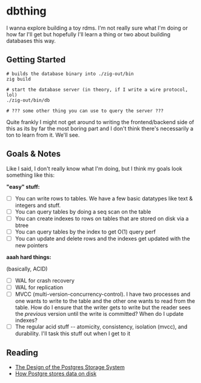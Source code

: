 # dbthing

I wanna explore building a toy rdms. I'm not really sure what I'm doing or how far I'll get but
hopefully I'll learn a thing or two about building databases this way.

## Getting Started

```shell
# builds the database binary into ./zig-out/bin
zig build

# start the database server (in theory, if I write a wire protocol, lol)
./zig-out/bin/db

# ??? some other thing you can use to query the server ???
```

Quite frankly I might not get around to writing the frontend/backend side of this as its by far the
most boring part and I don't think there's necessarily a ton to learn from it. We'll see.

## Goals & Notes

Like I said, I don't really know what I'm doing, but I think my goals look something like this:

**"easy" stuff:**

- [ ] You can write rows to tables. We have a few basic datatypes like text & integers and stuff.
- [ ] You can query tables by doing a seq scan on the table
- [ ] You can create indexes to rows on tables that are stored on disk via a btree
- [ ] You can query tables by the index to get O(1) query perf
- [ ] You can update and delete rows and the indexes get updated with the new pointers

**aaah hard things:**

(basically, ACID)

- [ ] WAL for crash recovery
- [ ] WAL for replication
- [ ] MVCC (multi-version-concurrency-control). I have two processes and one wants to write to the
      table and the other one wants to read from the table. How do I ensure that the writer gets to
      write but the reader sees the _previous_ version until the write is committed? When do I
      update indexes?
- [ ] The regular acid stuff -- atomicity, consistency, isolation (mvcc), and durability. I'll task
      this stuff out when I get to it

## Reading

- [The Design of the Postgres Storage System](https://dsf.berkeley.edu/papers/ERL-M87-06.pdf)
- [How Postgre stores data on disk](https://drew.silcock.dev/blog/how-postgres-stores-data-on-disk/)

